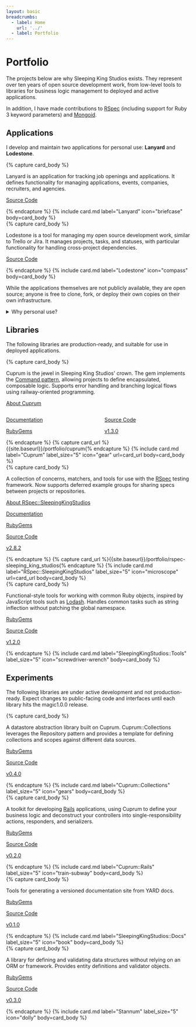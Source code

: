 ```yaml
---
layout: basic
breadcrumbs:
  - label: Home
    url: '../'
  - label: Portfolio
---
```


# Portfolio

The projects below are why Sleeping King Studios exists. They represent over ten years of open source development work, from low-level tools to libraries for business logic management to deployed and active applications.

In addition, I have made contributions to [RSpec](https://github.com/rspec/rspec) (including support for Ruby 3 keyword parameters) and [Mongoid](https://github.com/mongodb/mongoid).

## Applications

I develop and maintain two applications for personal use: <strong>Lanyard</strong> and <strong>Lodestone</strong>.

<div class="fixed-grid has-1-cols-mobile has-2-cols mt-5 mb-5">
  <div class="grid">
    <div class="cell is-flex-tablet">
      {% capture card_body %}
      <p style="flex: 1">
        Lanyard is an application for tracking job openings and applications. It defines functionality for managing applications, events, companies, recruiters, and agencies.
      </p>
      <p>
        <a href="https://github.com/sleepingkingstudios/lanyard" target="_blank">
          <span class="icon-text">
            <span class="icon">
              <i class="fa-brands fa-github"></i>
            </span>
            Source Code
          </span>
        </a>
      </p>
      {% endcapture %}
      {% include card.md label="Lanyard" icon="briefcase" body=card_body %}
    </div>
    <div class="cell is-flex-tablet">
      {% capture card_body %}
      <p class="is-flex-grow-1">
        Lodestone is a tool for managing my open source development work, similar to Trello or Jira. It manages projects, tasks, and statuses, with particular functionality for handling cross-project dependencies.
      </p>
      <p>
        <a href="https://github.com/sleepingkingstudios/lodestone" target="_blank">
          <span class="icon-text">
            <span class="icon">
              <i class="fa-brands fa-github"></i>
            </span>
            Source Code
          </span>
        </a>
      </p>
      {% endcapture %}
      {% include card.md label="Lodestone" icon="compass" body=card_body %}
    </div>
  </div>
</div>

While the applications themselves are not publicly available, they are open source; anyone is free to clone, fork, or deploy their own copies on their own infrastructure.

<details class="block">
  <summary class="is-italic">Why personal use?</summary>
  <p>
    Managing and scaling an application from the ground up would be interesting, but the biggest obstacle to turning a personal application is liability. The internet being what it is, it would be only a matter of time before someone posts copyrighted material, or explicit content, or extreme political views.
  </p>
</details>

## Libraries

The following libraries are
<span class="has-text-success has-text-weight-semibold">production-ready</span>,
and suitable for use in deployed applications.

<div class="fixed-grid has-1-cols-mobile has-2-cols mt-5 mb-5">
  <div class="grid">
    <div class="cell is-col-span-1-mobile is-col-span-2 is-flex-tablet">
      {% capture card_body %}
      <p style="flex: 1">
        Cuprum is the jewel in Sleeping King Studios' crown. The gem implements the
        <a href="https://en.wikipedia.org/wiki/Command_pattern" target="_blank">Command pattern</a>,
        allowing projects to define encapsulated, composable logic. Supports error handling and branching logical flows using railway-oriented programming.
      </p>
      <p>
        <a href="{{site.baseurl}}/portfolio/cuprum">
          About Cuprum
        </a>
      </p>
      <div class="columns is-7" style="padding-top: var(--bulma-column-gap); padding-bottom: var(--bulma-column-gap)">
        <div class="column py-0">
          <p class="mb-1">
            <a href="https://www.sleepingkingstudios.com/cuprum/" target="_blank">
              <span class="icon-text">
                <span class="icon">
                  <i class="fa fa-book"></i>
                </span>
                Documentation
              </span>
            </a>
          </p>
          <p class="mb-1">
            <a href="https://rubygems.org/gems/cuprum" target="_blank">
              <span class="icon-text">
                <span class="icon">
                  <i class="fa fa-gem"></i>
                </span>
                RubyGems
              </span>
            </a>
          </p>
        </div>
        <div class="column py-0">
          <p class="mb-1">
            <a href="https://github.com/sleepingkingstudios/cuprum" target="_blank">
              <span class="icon-text">
                <span class="icon">
                  <i class="fa-brands fa-github"></i>
                </span>
                Source Code
              </span>
            </a>
          </p>
          <p class="mb-1">
            <a href="https://github.com/sleepingkingstudios/cuprum/releases/tag/v1.3.0" target="_blank">
              <span class="icon-text">
                <span class="icon">
                  <i class="fa fa-tag"></i>
                </span>
                v1.3.0
              </span>
            </a>
          </p>
        </div>
      </div>
      {% endcapture %}
      {% capture card_url %}{{site.baseurl}}/portfolio/cuprum{% endcapture %}
      {% include card.md label="Cuprum" label_size="5" icon="gear" url=card_url body=card_body %}
    </div>
    <div class="cell is-flex-tablet">
      {% capture card_body %}
      <p style="flex: 1">
        A collection of concerns, matchers, and tools for use with the
        <a href="https://rspec.info/" target="_blank">RSpec</a>
        testing framework. Now supports deferred example groups for sharing specs between projects or repositories.
      </p>
      <p>
        <a href="{{site.baseurl}}/portfolio/rspec-sleeping_king_studios">
          About RSpec::SleepingKingStudios
        </a>
      </p>
      <p class="mb-1">
        <a href="https://www.sleepingkingstudios.com/rspec-sleeping_king_studios/" target="_blank">
          <span class="icon-text">
            <span class="icon">
              <i class="fa fa-book"></i>
            </span>
            Documentation
          </span>
        </a>
      </p>
      <p class="mb-1">
        <a href="https://rubygems.org/gems/rspec-sleeping_king_studios" target="_blank">
          <span class="icon-text">
            <span class="icon">
              <i class="fa fa-gem"></i>
            </span>
            RubyGems
          </span>
        </a>
      </p>
      <p class="mb-1">
        <a href="https://github.com/sleepingkingstudios/rspec-sleeping_king_studios/" target="_blank">
          <span class="icon-text">
            <span class="icon">
              <i class="fa-brands fa-github"></i>
            </span>
            Source Code
          </span>
        </a>
      </p>
      <p class="mb-1">
        <a href="https://github.com/sleepingkingstudios/rspec-sleeping_king_studios/releases/tag/v2.8.2" target="_blank">
          <span class="icon-text">
            <span class="icon">
              <i class="fa fa-tag"></i>
            </span>
            v2.8.2
          </span>
        </a>
      </p>
      {% endcapture %}
      {% capture card_url %}{{site.baseurl}}/portfolio/rspec-sleeping_king_studios{% endcapture %}
      {% include card.md label="RSpec::SleepingKingStudios" label_size="5" icon="microscope" url=card_url body=card_body %}
    </div>
    <div class="cell is-flex-tablet">
      {% capture card_body %}
      <p style="flex: 1">
        Functional-style tools for working with common Ruby objects, inspired by JavaScript tools such as
        <a href="https://lodash.com/" target="_blank">Lodash</a>.
        Handles common tasks such as string inflection without patching the global namespace.
      </p>
      <p class="mb-1">
        <a href="https://rubygems.org/gems/sleeping_king_studios-tools" target="_blank">
          <span class="icon-text">
            <span class="icon">
              <i class="fa fa-gem"></i>
            </span>
            RubyGems
          </span>
        </a>
      </p>
      <p class="mb-1">
        <a href="https://github.com/sleepingkingstudios/sleeping_king_studios-tools" target="_blank">
          <span class="icon-text">
            <span class="icon">
              <i class="fa-brands fa-github"></i>
            </span>
            Source Code
          </span>
        </a>
      </p>
      <p class="mb-1">
        <a href="https://github.com/sleepingkingstudios/sleeping_king_studios-tools/releases/tag/v1.2.0" target="_blank">
          <span class="icon-text">
            <span class="icon">
              <i class="fa fa-tag"></i>
            </span>
            v1.2.0
          </span>
        </a>
      </p>
      {% endcapture %}
      {% include card.md label="SleepingKingStudios::Tools" label_size="5" icon="screwdriver-wrench" body=card_body %}
    </div>
  </div>
</div>

## Experiments

The following libraries are under active development and
<span class="has-text-danger has-text-weight-semibold">not production-ready</span>.
Expect changes to public-facing code and interfaces until each library hits the magic
<span class="icon-text">
  <span class="icon" style="margin-right: -0.25rem;">
    <i class="fa fa-tag"></i>
  </span>
  1.0.0
</span>
release.

<div class="fixed-grid has-1-cols-mobile has-2-cols mt-5 mb-5">
  <div class="grid">
    <div class="cell is-flex-tablet">
      {% capture card_body %}
      <p style="flex: 1">
        A datastore abstraction library built on Cuprum. Cuprum::Collections leverages the Repository pattern and provides a template for defining collections and scopes against different data sources.
      </p>
      <p class="mb-1">
        <a href="https://rubygems.org/gems/cuprum-collections" target="_blank">
          <span class="icon-text">
            <span class="icon">
              <i class="fa fa-gem"></i>
            </span>
            RubyGems
          </span>
        </a>
      </p>
      <p class="mb-1">
        <a href="https://github.com/sleepingkingstudios/cuprum-collections" target="_blank">
          <span class="icon-text">
            <span class="icon">
              <i class="fa-brands fa-github"></i>
            </span>
            Source Code
          </span>
        </a>
      </p>
      <p class="mb-1">
        <a href="https://github.com/sleepingkingstudios/cuprum-collections/releases/tag/v0.4.0" target="_blank">
          <span class="icon-text">
            <span class="icon">
              <i class="fa fa-tag"></i>
            </span>
            v0.4.0
          </span>
        </a>
      </p>
      {% endcapture %}
      {% include card.md label="Cuprum::Collections" label_size="5" icon="gears" body=card_body %}
    </div>
    <div class="cell is-flex-tablet">
      {% capture card_body %}
      <p style="flex: 1">
        A toolkit for developing
        <a href="https://rubyonrails.org/" target="_blank">Rails</a>
        applications, using Cuprum to define your business logic and deconstruct your controllers into single-responsibility actions, responders, and serializers.
      </p>
      <p class="mb-1">
        <a href="https://rubygems.org/gems/cuprum-rails" target="_blank">
          <span class="icon-text">
            <span class="icon">
              <i class="fa fa-gem"></i>
            </span>
            RubyGems
          </span>
        </a>
      </p>
      <p class="mb-1">
        <a href="https://github.com/sleepingkingstudios/cuprum-rails" target="_blank">
          <span class="icon-text">
            <span class="icon">
              <i class="fa-brands fa-github"></i>
            </span>
            Source Code
          </span>
        </a>
      </p>
      <p class="mb-1">
        <a href="https://github.com/sleepingkingstudios/cuprum-rails/releases/tag/v0.2.0" target="_blank">
          <span class="icon-text">
            <span class="icon">
              <i class="fa fa-tag"></i>
            </span>
            v0.2.0
          </span>
        </a>
      </p>
      {% endcapture %}
      {% include card.md label="Cuprum::Rails" label_size="5" icon="train-subway" body=card_body %}
    </div>
    <div class="cell is-flex-tablet">
      {% capture card_body %}
      <p style="flex: 1">
        Tools for generating a versioned documentation site from YARD docs.
      </p>
      <p class="mb-1">
        <a href="https://rubygems.org/gems/sleeping_king_studios-docs" target="_blank">
          <span class="icon-text">
            <span class="icon">
              <i class="fa fa-gem"></i>
            </span>
            RubyGems
          </span>
        </a>
      </p>
      <p class="mb-1">
        <a href="https://github.com/sleepingkingstudios/sleeping_king_studios-docs" target="_blank">
          <span class="icon-text">
            <span class="icon">
              <i class="fa-brands fa-github"></i>
            </span>
            Source Code
          </span>
        </a>
      </p>
      <p class="mb-1">
        <a href="https://github.com/sleepingkingstudios/sleeping_king_studios-docs/releases/tag/v0.1.0" target="_blank">
          <span class="icon-text">
            <span class="icon">
              <i class="fa fa-tag"></i>
            </span>
            v0.1.0
          </span>
        </a>
      </p>
      {% endcapture %}
      {% include card.md label="SleepingKingStudios::Docs" label_size="5" icon="book" body=card_body %}
    </div>
    <div class="cell is-flex-tablet">
      {% capture card_body %}
      <p style="flex: 1">
        A library for defining and validating data structures without relying on an ORM or framework. Provides entity definitions and validator objects.
      </p>
      <p class="mb-1">
        <a href="https://rubygems.org/gems/stannum" target="_blank">
          <span class="icon-text">
            <span class="icon">
              <i class="fa fa-gem"></i>
            </span>
            RubyGems
          </span>
        </a>
      </p>
      <p class="mb-1">
        <a href="https://github.com/sleepingkingstudios/stannum" target="_blank">
          <span class="icon-text">
            <span class="icon">
              <i class="fa-brands fa-github"></i>
            </span>
            Source Code
          </span>
        </a>
      </p>
      <p class="mb-1">
        <a href="https://github.com/sleepingkingstudios/stannum/releases/tag/v0.3.0" target="_blank">
          <span class="icon-text">
            <span class="icon">
              <i class="fa fa-tag"></i>
            </span>
            v0.3.0
          </span>
        </a>
      </p>
      {% endcapture %}
      {% include card.md label="Stannum" label_size="5" icon="dolly" body=card_body %}
    </div>
  </div>
</div>

